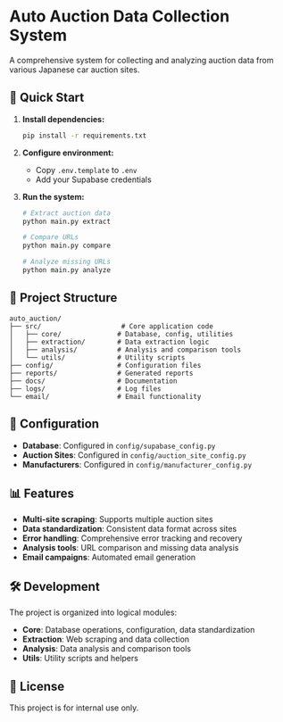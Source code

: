 # Auto Auction Data Collection System

A comprehensive system for collecting and analyzing auction data from various Japanese car auction sites.

## 🚀 Quick Start

1. **Install dependencies:**
   ```bash
   pip install -r requirements.txt
   ```

2. **Configure environment:**
   - Copy `.env.template` to `.env`
   - Add your Supabase credentials

3. **Run the system:**
   ```bash
   # Extract auction data
   python main.py extract
   
   # Compare URLs
   python main.py compare
   
   # Analyze missing URLs
   python main.py analyze
   ```

## 📁 Project Structure

```
auto_auction/
├── src/                    # Core application code
│   ├── core/              # Database, config, utilities
│   ├── extraction/        # Data extraction logic
│   ├── analysis/          # Analysis and comparison tools
│   └── utils/             # Utility scripts
├── config/                # Configuration files
├── reports/               # Generated reports
├── docs/                  # Documentation
├── logs/                  # Log files
└── email/                 # Email functionality
```

## 🔧 Configuration

- **Database**: Configured in `config/supabase_config.py`
- **Auction Sites**: Configured in `config/auction_site_config.py`
- **Manufacturers**: Configured in `config/manufacturer_config.py`

## 📊 Features

- **Multi-site scraping**: Supports multiple auction sites
- **Data standardization**: Consistent data format across sites
- **Error handling**: Comprehensive error tracking and recovery
- **Analysis tools**: URL comparison and missing data analysis
- **Email campaigns**: Automated email generation

## 🛠️ Development

The project is organized into logical modules:

- **Core**: Database operations, configuration, data standardization
- **Extraction**: Web scraping and data collection
- **Analysis**: Data analysis and comparison tools
- **Utils**: Utility scripts and helpers

## 📝 License

This project is for internal use only.
